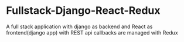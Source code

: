 # Fullstack-Django-React-Redux
A full stack application with django as backend and React as frontend(django app) with REST api callbacks are managed with Redux
